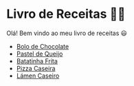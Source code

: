 # Livro de Receitas :man_cook:



Olá! Bem vindo ao meu livro de receitas :smiley:

- [Bolo de Chocolate](https://github.com/JM-2/livro-receitas/blob/master/receitas/bolo_chocolate.md)
- [Pastel de Queijo](https://github.com/JM-2/Livro-Receitas/blob/master/receitas/pastel_queijo.md)
- [Batatinha Frita](https://github.com/JM-2/Livro-Receitas/blob/master/receitas/batata_frita.md)
- [Pizza Caseira](https://github.com/JM-2/Livro-Receitas/blob/master/receitas/pizza_caseira.md)
- [Lámen Caseiro]()
